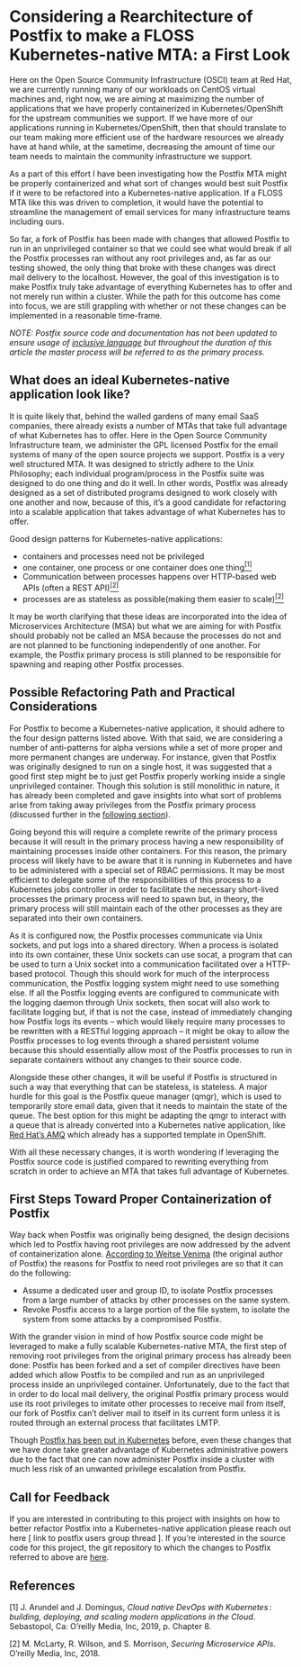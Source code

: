 # Considering a Rearchitecture of Postfix to make a FLOSS Kubernetes-native MTA: a First Look

 	 	 	

Here on the Open Source Community Infrastructure (OSCI) team at Red Hat, we are currently running many of our workloads on CentOS virtual machines and, right now, we are aiming at maximizing the number of applications that we have properly containerized in Kubernetes/OpenShift for the upstream communities we support. If we have more of our applications running in Kubernetes/OpenShift, then that should translate to our team making more efficient use of the hardware resources we already have at hand while, at the sametime, decreasing the amount of time our team needs to maintain the community infrastructure we support.

As a part of this effort I have been investigating how the Postfix MTA might be properly containerized and what sort of changes would best suit Postfix if it were to be refactored into a Kubernetes-native application. If a FLOSS MTA like this was driven to completion, it would have the potential to streamline the management of email services for many infrastructure teams including ours.

So far, a fork of Postfix has been made with changes that allowed Postfix to run in an unprivileged container so that we could see what would break if all the Postfix processes ran without any root privileges and, as far as our testing showed, the only thing that broke with these changes was direct mail delivery to the localhost. However, the goal of this investigation is to make Postfix truly take advantage of everything Kubernetes has to offer and not merely run within a cluster. While the path for this outcome has come into focus, we are still grappling with whether or not these changes can be implemented in a reasonable time-frame.

_NOTE: Postfix source code and documentation has not been updated to ensure usage of [inclusive language](https://github.com/conscious-lang/conscious-lang-docs/blob/main/faq.md) but throughout the duration of this article the master process will be referred to as the primary process._


## What does an ideal Kubernetes-native application look like? 	 	 

It is quite likely that, behind the walled gardens of many email SaaS companies, there already exists a number of MTAs that take full advantage of what Kubernetes has to offer. Here in the Open Source Community Infrastructure team, we administer the GPL licensed Postfix for the email systems of many of the open source projects we support. Postfix is a very well structured MTA. It was designed to strictly adhere to the Unix Philosophy; each individual program/process in the Postfix suite was designed to do one thing and do it well. In other words, Postfix was already designed as a set of distributed programs designed to work closely with one another and now, because of this, it’s a good candidate for refactoring into a scalable application that takes advantage of what Kubernetes has to offer.

Good design patterns for Kubernetes-native applications:



*   containers and processes need not be privileged
*   one container, one process or one container does one thing[<sup>[1] </sup>](#references)
*   Communication between processes happens over HTTP-based web APIs (often a REST API)[<sup>[2]</sup>](#references)
*   processes are as stateless as possible(making them easier to scale)[<sup>[2]</sup>](#references)

It may be worth clarifying that these ideas are incorporated into the idea of Microservices Architecture (MSA) but what we are aiming for with Postfix should probably not be called an MSA because the processes do not and are not planned to be functioning independently of one another. For example, the Postfix primary process is still planned to be responsible for spawning and reaping other Postfix processes.


## Possible Refactoring Path and Practical Considerations

For Postfix to become a Kubernetes-native application, it should adhere to the four design patterns listed above. With that said, we are considering a number of anti-patterns for alpha versions while a set of more proper and more permanent changes are underway. For instance, given that Postfix was originally designed to run on a single host, it was suggested that a good first step might be to just get Postfix properly working inside a single unprivileged container. Though this solution is still monolithic in nature, it has already been completed and gave insights into what sort of problems arise from taking away privileges from the Postfix primary process (discussed further in the [following section](#first-steps-toward-proper-containerization-of-postfix)).

Going beyond this will require a complete rewrite of the primary process because it will result in the primary process having a new responsibility of maintaining processes inside other containers. For this reason, the primary process will likely have to be aware that it is running in Kubernetes and have to be administered with a special set of RBAC permissions. It may be most efficient to delegate some of the responsibilities of this process to a Kubernetes jobs controller in order to facilitate the necessary short-lived processes the primary process will need to spawn but, in theory, the primary process will still maintain each of the other processes as they are separated into their own containers.

As it is configured now, the Postfix processes communicate via Unix sockets, and put logs into a shared directory. When a process is isolated into its own container, these Unix sockets can use socat, a program that can be used to turn a Unix socket into a communication facilitated over a HTTP-based protocol. Though this should work for much of the interprocess communication, the Postfix logging system might need to use something else. If all the Postfix logging events are configured to communicate with the logging daemon through Unix sockets, then socat will also work to facilitate logging but, if that is not the case, instead of immediately changing how Postfix logs its events – which would likely require many processes to be rewritten with a RESTful logging approach – it might be okay to allow the Postfix processes to log events through a shared persistent volume because this should essentially allow most of the Postfix processes to run in separate containers without any changes to their source code.

Alongside these other changes, it will be useful if Postfix is structured in such a way that everything that can be stateless, is stateless. A major hurdle for this goal is the Postfix queue manager (qmgr), which is used to temporarily store email data, given that it needs to maintain the state of the queue. The best option for this might be adapting the qmgr to interact with a queue that is already converted into a Kubernetes native application, like [Red Hat’s AMQ](https://github.com/jboss-openshift/application-templates/tree/master/amq) which already has a supported template in OpenShift.

With all these necessary changes, it is worth wondering if leveraging the Postfix source code is justified compared to rewriting everything from scratch in order to achieve an MTA that takes full advantage of Kubernetes.


## First Steps Toward Proper Containerization of Postfix

Way back when Postfix was originally being designed, the design decisions which led to Postfix having root privileges are now addressed by the advent of containerization alone. [According to Weitse Venima](https://groups.google.com/g/mailing.postfix.users/c/9endMsNCREo) (the original author of Postfix) the reasons for Postfix to need root privileges are so that it can do the following:



*   Assume a dedicated user and group ID, to isolate Postfix processes from a large number of attacks by other processes on the same system.
*   Revoke Postfix access to a large portion of the file system, to isolate the system from some attacks by a compromised Postfix.

With the grander vision in mind of how Postfix source code might be leveraged to make a fully scalable Kubernetes-native MTA, the first step of removing root privileges from the original primary process has already been done: Postfix has been forked and a set of compiler directives have been added which allow Postfix to be compiled and run as an unprivileged process inside an unprivileged container. Unfortunately, due to the fact that in order to do local mail delivery, the original Postfix primary process would use its root privileges to imitate other processes to receive mail from itself, our fork of Postfix can’t deliver mail to itself in its current form unless it is routed through an external process that facilitates LMTP.

Though [Postfix has been put in Kubernetes](https://artifacthub.io/packages/helm/halkeye/postfix) before, even these changes that we have done take greater advantage of Kubernetes administrative powers due to the fact that one can now administer Postfix inside a cluster with much less risk of an unwanted privilege escalation from Postfix.


## Call for Feedback

If you are interested in contributing to this project with insights on how to better refactor Postfix into a Kubernetes-native application please reach out here [ link to postfix users group thread ]. If you’re interested in the source code for this project, the git repository to which the changes to Postfix referred to above are [here](https://github.com/jontrossbach/postfix).


## References

[1] J. Arundel and J. Domingus, _Cloud native DevOps with Kubernetes : building, deploying, and scaling modern applications in the Cloud_. Sebastopol, Ca: O’reilly Media, Inc, 2019, p. Chapter 8.

[2] M. McLarty, R. Wilson, and S. Morrison, _Securing Microservice APIs_. O’reilly Media, Inc, 2018.
